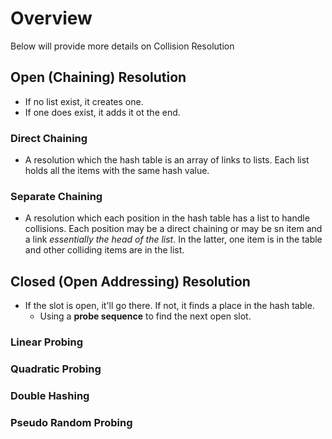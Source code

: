 # Overview
Below will provide more details on Collision Resolution

## Open (Chaining) Resolution
- If no list exist, it creates one.
- If one does exist, it adds it ot the end.

### Direct Chaining
- A resolution which the hash table is an array of links to lists. Each list holds all the items with the same
hash value.

### Separate Chaining
- A resolution which each position in the hash table has a list to handle collisions. Each position may be a direct chaining or may be sn item and a link *essentially the head of the list*. In the latter, one item is in the table and other colliding items are in the list.

## Closed (Open Addressing) Resolution
- If the slot is open, it'll go there. If not, it finds a place in the hash table.
  - Using a **probe sequence** to find the next open slot.

### Linear Probing

### Quadratic Probing

### Double Hashing

### Pseudo Random Probing